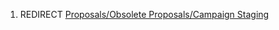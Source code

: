 1.  REDIRECT [Proposals/Obsolete Proposals/Campaign
    Staging](Proposals/Obsolete_Proposals/Campaign_Staging "wikilink")